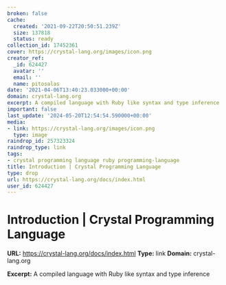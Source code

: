 ```yaml
---
broken: false
cache:
  created: '2021-09-22T20:50:51.239Z'
  size: 137818
  status: ready
collection_id: 17452361
cover: https://crystal-lang.org/images/icon.png
creator_ref:
  _id: 624427
  avatar: ''
  email: ''
  name: pitosalas
date: '2021-04-06T13:40:23.033000+00:00'
domain: crystal-lang.org
excerpt: A compiled language with Ruby like syntax and type inference
important: false
last_update: '2024-05-20T12:54:54.590000+00:00'
media:
- link: https://crystal-lang.org/images/icon.png
  type: image
raindrop_id: 257323324
raindrop_type: link
tags:
- crystal programming language ruby programming-language
title: Introduction | Crystal Programming Language
type: drop
url: https://crystal-lang.org/docs/index.html
user_id: 624427
---
```


# Introduction | Crystal Programming Language

**URL:** https://crystal-lang.org/docs/index.html
**Type:** link
**Domain:** crystal-lang.org

**Excerpt:** A compiled language with Ruby like syntax and type inference
